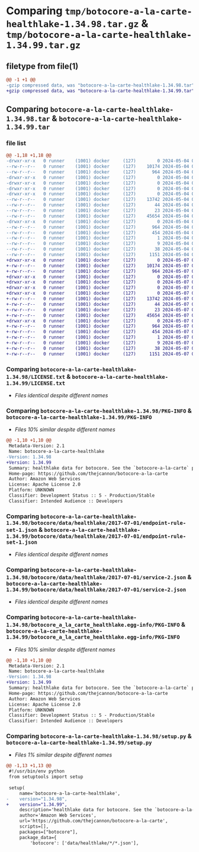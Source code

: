 # Comparing `tmp/botocore-a-la-carte-healthlake-1.34.98.tar.gz` & `tmp/botocore-a-la-carte-healthlake-1.34.99.tar.gz`

## filetype from file(1)

```diff
@@ -1 +1 @@
-gzip compressed data, was "botocore-a-la-carte-healthlake-1.34.98.tar", last modified: Sat May  4 01:01:27 2024, max compression
+gzip compressed data, was "botocore-a-la-carte-healthlake-1.34.99.tar", last modified: Tue May  7 01:02:29 2024, max compression
```

## Comparing `botocore-a-la-carte-healthlake-1.34.98.tar` & `botocore-a-la-carte-healthlake-1.34.99.tar`

### file list

```diff
@@ -1,18 +1,18 @@
-drwxr-xr-x   0 runner    (1001) docker     (127)        0 2024-05-04 01:01:27.770149 botocore-a-la-carte-healthlake-1.34.98/
--rw-r--r--   0 runner    (1001) docker     (127)    10174 2024-05-04 01:01:27.000000 botocore-a-la-carte-healthlake-1.34.98/LICENSE.txt
--rw-r--r--   0 runner    (1001) docker     (127)      964 2024-05-04 01:01:27.770149 botocore-a-la-carte-healthlake-1.34.98/PKG-INFO
-drwxr-xr-x   0 runner    (1001) docker     (127)        0 2024-05-04 01:01:27.770149 botocore-a-la-carte-healthlake-1.34.98/botocore/
-drwxr-xr-x   0 runner    (1001) docker     (127)        0 2024-05-04 01:01:27.770149 botocore-a-la-carte-healthlake-1.34.98/botocore/data/
-drwxr-xr-x   0 runner    (1001) docker     (127)        0 2024-05-04 01:01:27.770149 botocore-a-la-carte-healthlake-1.34.98/botocore/data/healthlake/
-drwxr-xr-x   0 runner    (1001) docker     (127)        0 2024-05-04 01:01:27.770149 botocore-a-la-carte-healthlake-1.34.98/botocore/data/healthlake/2017-07-01/
--rw-r--r--   0 runner    (1001) docker     (127)    13742 2024-05-04 01:01:11.000000 botocore-a-la-carte-healthlake-1.34.98/botocore/data/healthlake/2017-07-01/endpoint-rule-set-1.json
--rw-r--r--   0 runner    (1001) docker     (127)       44 2024-05-04 01:01:11.000000 botocore-a-la-carte-healthlake-1.34.98/botocore/data/healthlake/2017-07-01/examples-1.json
--rw-r--r--   0 runner    (1001) docker     (127)       23 2024-05-04 01:01:11.000000 botocore-a-la-carte-healthlake-1.34.98/botocore/data/healthlake/2017-07-01/paginators-1.json
--rw-r--r--   0 runner    (1001) docker     (127)    45654 2024-05-04 01:01:11.000000 botocore-a-la-carte-healthlake-1.34.98/botocore/data/healthlake/2017-07-01/service-2.json
-drwxr-xr-x   0 runner    (1001) docker     (127)        0 2024-05-04 01:01:27.770149 botocore-a-la-carte-healthlake-1.34.98/botocore_a_la_carte_healthlake.egg-info/
--rw-r--r--   0 runner    (1001) docker     (127)      964 2024-05-04 01:01:27.000000 botocore-a-la-carte-healthlake-1.34.98/botocore_a_la_carte_healthlake.egg-info/PKG-INFO
--rw-r--r--   0 runner    (1001) docker     (127)      454 2024-05-04 01:01:27.000000 botocore-a-la-carte-healthlake-1.34.98/botocore_a_la_carte_healthlake.egg-info/SOURCES.txt
--rw-r--r--   0 runner    (1001) docker     (127)        1 2024-05-04 01:01:27.000000 botocore-a-la-carte-healthlake-1.34.98/botocore_a_la_carte_healthlake.egg-info/dependency_links.txt
--rw-r--r--   0 runner    (1001) docker     (127)        9 2024-05-04 01:01:27.000000 botocore-a-la-carte-healthlake-1.34.98/botocore_a_la_carte_healthlake.egg-info/top_level.txt
--rw-r--r--   0 runner    (1001) docker     (127)       38 2024-05-04 01:01:27.770149 botocore-a-la-carte-healthlake-1.34.98/setup.cfg
--rw-r--r--   0 runner    (1001) docker     (127)     1151 2024-05-04 01:01:27.000000 botocore-a-la-carte-healthlake-1.34.98/setup.py
+drwxr-xr-x   0 runner    (1001) docker     (127)        0 2024-05-07 01:02:29.864097 botocore-a-la-carte-healthlake-1.34.99/
+-rw-r--r--   0 runner    (1001) docker     (127)    10174 2024-05-07 01:02:29.000000 botocore-a-la-carte-healthlake-1.34.99/LICENSE.txt
+-rw-r--r--   0 runner    (1001) docker     (127)      964 2024-05-07 01:02:29.864097 botocore-a-la-carte-healthlake-1.34.99/PKG-INFO
+drwxr-xr-x   0 runner    (1001) docker     (127)        0 2024-05-07 01:02:29.864097 botocore-a-la-carte-healthlake-1.34.99/botocore/
+drwxr-xr-x   0 runner    (1001) docker     (127)        0 2024-05-07 01:02:29.864097 botocore-a-la-carte-healthlake-1.34.99/botocore/data/
+drwxr-xr-x   0 runner    (1001) docker     (127)        0 2024-05-07 01:02:29.864097 botocore-a-la-carte-healthlake-1.34.99/botocore/data/healthlake/
+drwxr-xr-x   0 runner    (1001) docker     (127)        0 2024-05-07 01:02:29.864097 botocore-a-la-carte-healthlake-1.34.99/botocore/data/healthlake/2017-07-01/
+-rw-r--r--   0 runner    (1001) docker     (127)    13742 2024-05-07 01:02:10.000000 botocore-a-la-carte-healthlake-1.34.99/botocore/data/healthlake/2017-07-01/endpoint-rule-set-1.json
+-rw-r--r--   0 runner    (1001) docker     (127)       44 2024-05-07 01:02:10.000000 botocore-a-la-carte-healthlake-1.34.99/botocore/data/healthlake/2017-07-01/examples-1.json
+-rw-r--r--   0 runner    (1001) docker     (127)       23 2024-05-07 01:02:10.000000 botocore-a-la-carte-healthlake-1.34.99/botocore/data/healthlake/2017-07-01/paginators-1.json
+-rw-r--r--   0 runner    (1001) docker     (127)    45654 2024-05-07 01:02:10.000000 botocore-a-la-carte-healthlake-1.34.99/botocore/data/healthlake/2017-07-01/service-2.json
+drwxr-xr-x   0 runner    (1001) docker     (127)        0 2024-05-07 01:02:29.864097 botocore-a-la-carte-healthlake-1.34.99/botocore_a_la_carte_healthlake.egg-info/
+-rw-r--r--   0 runner    (1001) docker     (127)      964 2024-05-07 01:02:29.000000 botocore-a-la-carte-healthlake-1.34.99/botocore_a_la_carte_healthlake.egg-info/PKG-INFO
+-rw-r--r--   0 runner    (1001) docker     (127)      454 2024-05-07 01:02:29.000000 botocore-a-la-carte-healthlake-1.34.99/botocore_a_la_carte_healthlake.egg-info/SOURCES.txt
+-rw-r--r--   0 runner    (1001) docker     (127)        1 2024-05-07 01:02:29.000000 botocore-a-la-carte-healthlake-1.34.99/botocore_a_la_carte_healthlake.egg-info/dependency_links.txt
+-rw-r--r--   0 runner    (1001) docker     (127)        9 2024-05-07 01:02:29.000000 botocore-a-la-carte-healthlake-1.34.99/botocore_a_la_carte_healthlake.egg-info/top_level.txt
+-rw-r--r--   0 runner    (1001) docker     (127)       38 2024-05-07 01:02:29.864097 botocore-a-la-carte-healthlake-1.34.99/setup.cfg
+-rw-r--r--   0 runner    (1001) docker     (127)     1151 2024-05-07 01:02:29.000000 botocore-a-la-carte-healthlake-1.34.99/setup.py
```

### Comparing `botocore-a-la-carte-healthlake-1.34.98/LICENSE.txt` & `botocore-a-la-carte-healthlake-1.34.99/LICENSE.txt`

 * *Files identical despite different names*

### Comparing `botocore-a-la-carte-healthlake-1.34.98/PKG-INFO` & `botocore-a-la-carte-healthlake-1.34.99/PKG-INFO`

 * *Files 10% similar despite different names*

```diff
@@ -1,10 +1,10 @@
 Metadata-Version: 2.1
 Name: botocore-a-la-carte-healthlake
-Version: 1.34.98
+Version: 1.34.99
 Summary: healthlake data for botocore. See the `botocore-a-la-carte` package for more info.
 Home-page: https://github.com/thejcannon/botocore-a-la-carte
 Author: Amazon Web Services
 License: Apache License 2.0
 Platform: UNKNOWN
 Classifier: Development Status :: 5 - Production/Stable
 Classifier: Intended Audience :: Developers
```

### Comparing `botocore-a-la-carte-healthlake-1.34.98/botocore/data/healthlake/2017-07-01/endpoint-rule-set-1.json` & `botocore-a-la-carte-healthlake-1.34.99/botocore/data/healthlake/2017-07-01/endpoint-rule-set-1.json`

 * *Files identical despite different names*

### Comparing `botocore-a-la-carte-healthlake-1.34.98/botocore/data/healthlake/2017-07-01/service-2.json` & `botocore-a-la-carte-healthlake-1.34.99/botocore/data/healthlake/2017-07-01/service-2.json`

 * *Files identical despite different names*

### Comparing `botocore-a-la-carte-healthlake-1.34.98/botocore_a_la_carte_healthlake.egg-info/PKG-INFO` & `botocore-a-la-carte-healthlake-1.34.99/botocore_a_la_carte_healthlake.egg-info/PKG-INFO`

 * *Files 10% similar despite different names*

```diff
@@ -1,10 +1,10 @@
 Metadata-Version: 2.1
 Name: botocore-a-la-carte-healthlake
-Version: 1.34.98
+Version: 1.34.99
 Summary: healthlake data for botocore. See the `botocore-a-la-carte` package for more info.
 Home-page: https://github.com/thejcannon/botocore-a-la-carte
 Author: Amazon Web Services
 License: Apache License 2.0
 Platform: UNKNOWN
 Classifier: Development Status :: 5 - Production/Stable
 Classifier: Intended Audience :: Developers
```

### Comparing `botocore-a-la-carte-healthlake-1.34.98/setup.py` & `botocore-a-la-carte-healthlake-1.34.99/setup.py`

 * *Files 1% similar despite different names*

```diff
@@ -1,13 +1,13 @@
 #!/usr/bin/env python
 from setuptools import setup
 
 setup(
     name='botocore-a-la-carte-healthlake',
-    version="1.34.98",
+    version="1.34.99",
     description='healthlake data for botocore. See the `botocore-a-la-carte` package for more info.',
     author='Amazon Web Services',
     url='https://github.com/thejcannon/botocore-a-la-carte',
     scripts=[],
     packages=["botocore"],
     package_data={
         'botocore': ['data/healthlake/*/*.json'],
```

